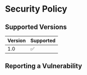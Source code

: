 # Security Policy

## Supported Versions

| Version | Supported          |
| ------- | ------------------ |
| 1.0   | :white_check_mark: |
## Reporting a Vulnerability


